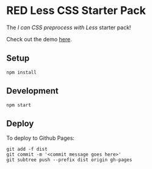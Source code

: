 # RED Less CSS Starter Pack

The *I can CSS preprocess with Less* starter pack!

Check out the demo [here](https://tinacious.github.io/less_starter_pack).

## Setup

```
npm install
```


## Development

```
npm start
```


## Deploy

To deploy to Github Pages:

```
git add -f dist
git commit -m '<commit message goes here>'
git subtree push --prefix dist origin gh-pages
```
